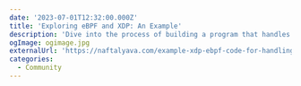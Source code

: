 ```yaml
---
date: '2023-07-01T12:32:00.000Z'
title: 'Exploring eBPF and XDP: An Example'
description: 'Dive into the process of building a program that handles ingress traffic with eBPF and XDP'
ogImage: ogimage.jpg
externalUrl: 'https://naftalyava.com/example-xdp-ebpf-code-for-handling-ingress-traffic/'
categories:
  - Community
---
```

